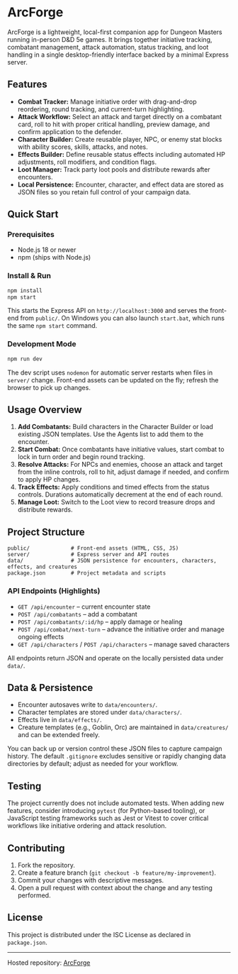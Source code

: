 # ArcForge

ArcForge is a lightweight, local-first companion app for Dungeon Masters running in-person D&D 5e games. It brings together initiative tracking, combatant management, attack automation, status tracking, and loot handling in a single desktop-friendly interface backed by a minimal Express server.

## Features

- **Combat Tracker:** Manage initiative order with drag-and-drop reordering, round tracking, and current-turn highlighting.
- **Attack Workflow:** Select an attack and target directly on a combatant card, roll to hit with proper critical handling, preview damage, and confirm application to the defender.
- **Character Builder:** Create reusable player, NPC, or enemy stat blocks with ability scores, skills, attacks, and notes.
- **Effects Builder:** Define reusable status effects including automated HP adjustments, roll modifiers, and condition flags.
- **Loot Manager:** Track party loot pools and distribute rewards after encounters.
- **Local Persistence:** Encounter, character, and effect data are stored as JSON files so you retain full control of your campaign data.

## Quick Start

### Prerequisites

- Node.js 18 or newer
- npm (ships with Node.js)

### Install & Run

```bash
npm install
npm start
```

This starts the Express API on `http://localhost:3000` and serves the front-end from `public/`. On Windows you can also launch `start.bat`, which runs the same `npm start` command.

### Development Mode

```bash
npm run dev
```

The dev script uses `nodemon` for automatic server restarts when files in `server/` change. Front-end assets can be updated on the fly; refresh the browser to pick up changes.

## Usage Overview

1. **Add Combatants:** Build characters in the Character Builder or load existing JSON templates. Use the Agents list to add them to the encounter.
2. **Start Combat:** Once combatants have initiative values, start combat to lock in turn order and begin round tracking.
3. **Resolve Attacks:** For NPCs and enemies, choose an attack and target from the inline controls, roll to hit, adjust damage if needed, and confirm to apply HP changes.
4. **Track Effects:** Apply conditions and timed effects from the status controls. Durations automatically decrement at the end of each round.
5. **Manage Loot:** Switch to the Loot view to record treasure drops and distribute rewards.

## Project Structure

```
public/             # Front-end assets (HTML, CSS, JS)
server/             # Express server and API routes
data/               # JSON persistence for encounters, characters, effects, and creatures
package.json        # Project metadata and scripts
```

### API Endpoints (Highlights)

- `GET /api/encounter` – current encounter state
- `POST /api/combatants` – add a combatant
- `POST /api/combatants/:id/hp` – apply damage or healing
- `POST /api/combat/next-turn` – advance the initiative order and manage ongoing effects
- `GET /api/characters` / `POST /api/characters` – manage saved characters

All endpoints return JSON and operate on the locally persisted data under `data/`.

## Data & Persistence

- Encounter autosaves write to `data/encounters/`.
- Character templates are stored under `data/characters/`.
- Effects live in `data/effects/`.
- Creature templates (e.g., Goblin, Orc) are maintained in `data/creatures/` and can be extended freely.

You can back up or version control these JSON files to capture campaign history. The default `.gitignore` excludes sensitive or rapidly changing data directories by default; adjust as needed for your workflow.

## Testing

The project currently does not include automated tests. When adding new features, consider introducing `pytest` (for Python-based tooling), or JavaScript testing frameworks such as Jest or Vitest to cover critical workflows like initiative ordering and attack resolution.

## Contributing

1. Fork the repository.
2. Create a feature branch (`git checkout -b feature/my-improvement`).
3. Commit your changes with descriptive messages.
4. Open a pull request with context about the change and any testing performed.

## License

This project is distributed under the ISC License as declared in `package.json`.

---

Hosted repository: [ArcForge](https://github.com/psdwizzard/ArcForge)

